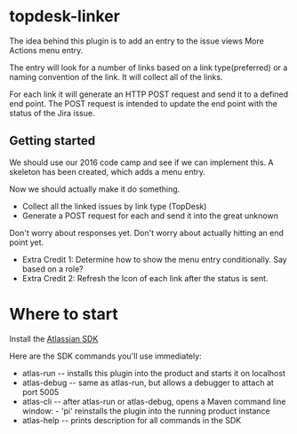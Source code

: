 # topdesk-linker
The idea behind this plugin is to add an entry to the issue views More Actions menu entry.

The entry will look for a number of links based on a link type(preferred) or a naming convention of the link. It will
collect all of the links. 

For each link it will generate an HTTP POST request and send it to a defined end point. The POST request is intended to
update the end point with the status of the Jira issue. 

## Getting started
We should use our 2016 code camp and see if we can implement this. A skeleton has been created, which adds a menu entry.

Now we should actually make it do something.

* Collect all the linked issues by link type (TopDesk)
* Generate a POST request for each and send it into the great unknown

Don't worry about responses yet. 
Don't worry about actually hitting an end point yet.
 
* Extra Credit 1: Determine how to show the menu entry conditionally. Say based on a role?
* Extra Credit 2: Refresh the Icon of each link after the status is sent.

# Where to start
Install the [Atlassian SDK](https://developer.atlassian.com/jiradev/getting-started/getting-started-with-plugins2) 

Here are the SDK commands you'll use immediately:

* atlas-run   -- installs this plugin into the product and starts it on localhost
* atlas-debug -- same as atlas-run, but allows a debugger to attach at port 5005
* atlas-cli   -- after atlas-run or atlas-debug, opens a Maven command line window:
                 - 'pi' reinstalls the plugin into the running product instance
* atlas-help  -- prints description for all commands in the SDK

